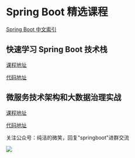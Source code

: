 # Spring Boot 精选课程

[Spring Boot 中文索引](https://github.com/ityouknow/awesome-spring-boot)


## 快速学习 Spring Boot 技术栈

[课程地址](http://gitbook.cn/gitchat/column/59f5daa149cd4330613605ba)

[代码地址](https://github.com/ityouknow/spring-boot-leaning/tree/gitbook_column1.0)

## 微服务技术架构和大数据治理实战 

[课程地址](http://blog.51cto.com/cloumn/detail/4)

[代码地址](https://github.com/ityouknow/spring-boot-leaning/tree/51cto_column)


关注公众号：纯洁的微笑，回复"springboot"进群交流

![](http://www.ityouknow.com/assets/images/keeppuresmile.jpg)


